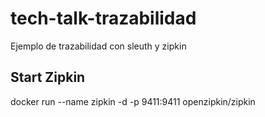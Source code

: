 # tech-talk-trazabilidad
Ejemplo de trazabilidad con sleuth y zipkin

## Start Zipkin

docker run --name zipkin -d -p 9411:9411 openzipkin/zipkin
